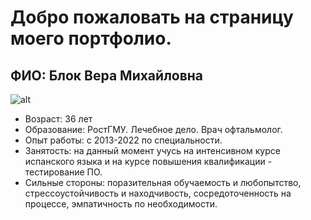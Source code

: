 # Добро пожаловать на страницу моего портфолио.

## ФИО: Блок Вера Михайловна
![alt](https://drive.google.com/file/d/1u6K1c4fqlcZqzDiGGdJxDya9Avowk-FR/view?usp=sharing)
- Возраст: 36 лет
- Образование: РостГМУ. Лечебное дело. Врач офтальмолог. 
- Опыт работы: с 2013-2022 по специальности.
- Занятость: на данный момент учусь на интенсивном курсе испанского языка и на курсе повышения квалификации - тестирование ПО.
- Сильные стороны: поразительная обучаемость и любопытство, стрессоустойчивость и находчивость, сосредоточенность на процессе, эмпатичность по необходимости.
 